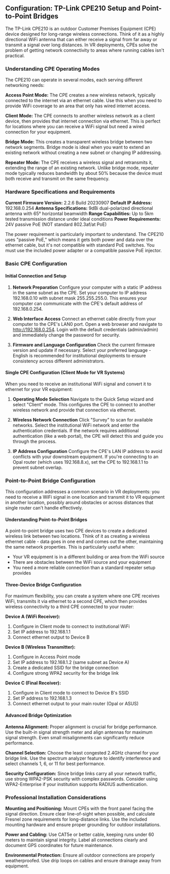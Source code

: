 ## Configuration: TP-Link CPE210 Setup and Point-to-Point Bridges

The TP-Link CPE210 is an outdoor Customer Premises Equipment (CPE) device designed for long-range wireless connections. Think of it as a highly directional WiFi antenna that can either receive a signal from far away or transmit a signal over long distances. In VR deployments, CPEs solve the problem of getting network connectivity to areas where running cables isn't practical.

### Understanding CPE Operating Modes

The CPE210 can operate in several modes, each serving different networking needs:

**Access Point Mode:** The CPE creates a new wireless network, typically connected to the internet via an ethernet cable. Use this when you need to provide WiFi coverage to an area that only has wired internet access.

**Client Mode:** The CPE connects to another wireless network as a client device, then provides that internet connection via ethernet. This is perfect for locations where you can receive a WiFi signal but need a wired connection for your equipment.

**Bridge Mode:** This creates a transparent wireless bridge between two network segments. Bridge mode is ideal when you want to extend an existing network without creating a new subnet or changing IP addressing.

**Repeater Mode:** The CPE receives a wireless signal and retransmits it, extending the range of an existing network. Unlike bridge mode, repeater mode typically reduces bandwidth by about 50% because the device must both receive and transmit on the same frequency.

### Hardware Specifications and Requirements

**Current Firmware Version:** 2.2.6 Build 20230907
**Default IP Address:** 192.168.0.254
**Antenna Specifications:** 9dBi dual-polarized directional antenna with 65° horizontal beamwidth
**Range Capabilities:** Up to 5km tested transmission distance under ideal conditions
**Power Requirements:** 24V passive PoE (NOT standard 802.3af/at PoE)

The power requirement is particularly important to understand. The CPE210 uses "passive PoE," which means it gets both power and data over the ethernet cable, but it's not compatible with standard PoE switches. You must use the included power adapter or a compatible passive PoE injector.

### Basic CPE Configuration

#### Initial Connection and Setup

1. **Network Preparation**
Configure your computer with a static IP address in the same subnet as the CPE. Set your computer to IP address 192.168.0.10 with subnet mask 255.255.255.0. This ensures your computer can communicate with the CPE's default address of 192.168.0.254.

2. **Web Interface Access**
Connect an ethernet cable directly from your computer to the CPE's LAN0 port. Open a web browser and navigate to http://192.168.0.254. Login with the default credentials (admin/admin) and immediately change the password for security.

3. **Firmware and Language Configuration**
Check the current firmware version and update if necessary. Select your preferred language - English is recommended for institutional deployments to ensure consistency across different administrators.

#### Single CPE Configuration (Client Mode for VR Systems)

When you need to receive an institutional WiFi signal and convert it to ethernet for your VR equipment:

1. **Operating Mode Selection**
Navigate to the Quick Setup wizard and select "Client" mode. This configures the CPE to connect to another wireless network and provide that connection via ethernet.

2. **Wireless Network Connection**
Click "Survey" to scan for available networks. Select the institutional WiFi network and enter the authentication credentials. If the network requires additional authentication (like a web portal), the CPE will detect this and guide you through the process.

3. **IP Address Configuration**
Configure the CPE's LAN IP address to avoid conflicts with your downstream equipment. If you're connecting to an Opal router (which uses 192.168.8.x), set the CPE to 192.168.1.1 to prevent subnet overlap.

### Point-to-Point Bridge Configuration

This configuration addresses a common scenario in VR deployments: you need to receive a WiFi signal in one location and transmit it to VR equipment in another location, possibly around obstacles or across distances that single router can't handle effectively.

#### Understanding Point-to-Point Bridges

A point-to-point bridge uses two CPE devices to create a dedicated wireless link between two locations. Think of it as creating a wireless ethernet cable - data goes in one end and comes out the other, maintaining the same network properties. This is particularly useful when:

- Your VR equipment is in a different building or area from the WiFi source
- There are obstacles between the WiFi source and your equipment
- You need a more reliable connection than a standard repeater setup provides

#### Three-Device Bridge Configuration

For maximum flexibility, you can create a system where one CPE receives WiFi, transmits it via ethernet to a second CPE, which then provides wireless connectivity to a third CPE connected to your router:

**Device A (WiFi Receiver):**
1. Configure in Client mode to connect to institutional WiFi
2. Set IP address to 192.168.1.1
3. Connect ethernet output to Device B

**Device B (Wireless Transmitter):**
1. Configure in Access Point mode
2. Set IP address to 192.168.1.2 (same subnet as Device A)
3. Create a dedicated SSID for the bridge connection
4. Configure strong WPA2 security for the bridge link

**Device C (Final Receiver):**
1. Configure in Client mode to connect to Device B's SSID
2. Set IP address to 192.168.1.3
3. Connect ethernet output to your main router (Opal or ASUS)

#### Advanced Bridge Optimization

**Antenna Alignment:** Proper alignment is crucial for bridge performance. Use the built-in signal strength meter and align antennas for maximum signal strength. Even small misalignments can significantly reduce performance.

**Channel Selection:** Choose the least congested 2.4GHz channel for your bridge link. Use the spectrum analyzer feature to identify interference and select channels 1, 6, or 11 for best performance.

**Security Configuration:** Since bridge links carry all your network traffic, use strong WPA2-PSK security with complex passwords. Consider using WPA2-Enterprise if your institution supports RADIUS authentication.

### Professional Installation Considerations

**Mounting and Positioning:** Mount CPEs with the front panel facing the signal direction. Ensure clear line-of-sight when possible, and calculate Fresnel zone requirements for long-distance links. Use the included mounting hardware and ensure proper grounding for outdoor installations.

**Power and Cabling:** Use CAT5e or better cable, keeping runs under 60 meters to maintain signal integrity. Label all connections clearly and document GPS coordinates for future maintenance.

**Environmental Protection:** Ensure all outdoor connections are properly weatherproofed. Use drip loops on cables and ensure drainage away from equipment.